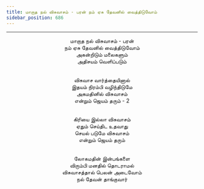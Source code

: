 ```yaml
---
title: மாறாத நல் விசுவாசம் - பரன் நம் ஏசு தேவனில் வைத்திடுவோம்
sidebar_position: 686
---
```


---
<center>
மாறாத நல் விசுவாசம் - பரன்<br/>
நம் ஏசு தேவனில் வைத்திடுவோம்<br/>
அகன்றிடும் மலைகளும்<br/>
அதிசயம் வெளிப்படும்<br/><br/>

விசுவாச வார்த்தையினால்<br/>
இதயம் நிரம்பி வழிந்திடுமே<br/>
அகமதினில் விசுவாசம்<br/>
என்றும் ஜெயம் தரும் - 2<br/><br/>

கிரியை இல்லா விசுவாசம்<br/>
ஏதும் செய்திட உதவாது<br/>
செயல் படுமே விசுவாசம்<br/>
என்றும் ஜெயம் தரும்<br/><br/>

லோகமதின் இன்பங்களை<br/>
விரும்பி மனதில் தொடராமல்<br/>
விசுவாசத்தால் பெலன் அடைவோம்<br/>
நல் தேவன் தாங்குவார்
</center>